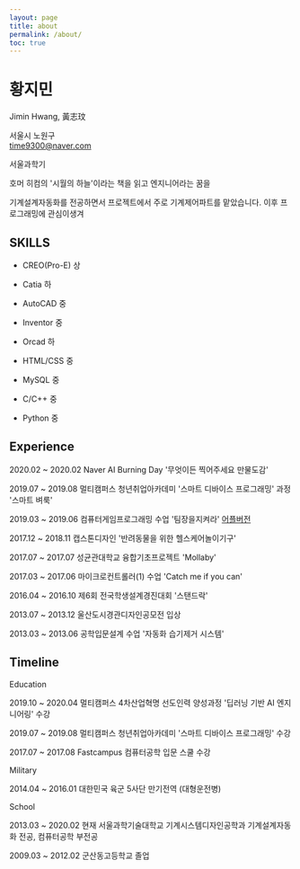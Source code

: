 ```yaml
---
layout: page
title: about
permalink: /about/
toc: true
---
```


# 황지민

Jimin Hwang, 黃志玟

<i class="fas fa-map-marker-alt"></i> 서울시 노원구  
<i class="fas fa-envelope"></i> time9300@naver.com

서울과학기

호머 히컴의 '시월의 하늘'이라는 책을 읽고 엔지니어라는 꿈을 

기계설계자동화를 전공하면서 프로젝트에서 주로 기계제어파트를 맡았습니다. 이후 프로그래밍에 관심이생겨 



## SKILLS

- CREO(Pro-E) 상
- Catia 하
- AutoCAD 중
- Inventor 중
- Orcad 하



- HTML/CSS 중
- MySQL 중
- C/C++ 중
-  Python 중



## Experience

2020.02 ~ 2020.02 Naver AI Burning Day '무엇이든 찍어주세요 만물도감'

2019.07 ~ 2019.08 멀티캠퍼스 청년취업아카데미 '스마트 디바이스 프로그래밍' 과정 '스마트 벼룩'

2019.03 ~ 2019.06 컴퓨터게임프로그래밍 수업 '팀장을지켜라' [어플버전](https://play.google.com/store/apps/details?id=com.gibisoft.SaveTheTeamLeader&hl=ko)

2017.12 ~ 2018.11 캡스톤디자인 '반려동물을 위한 헬스케어놀이기구'

2017.07 ~ 2017.07 성균관대학교 융합기초프로젝트 'Mollaby'

2017.03 ~ 2017.06 마이크로컨트롤러(1) 수업 'Catch me if you can'

2016.04 ~ 2016.10 제6회 전국학생설계경진대회 '스탠드락'

2013.07 ~ 2013.12 울산도시경관디자인공모전 입상

2013.03 ~ 2013.06 공학입문설계 수업 '자동화 습기제거 시스템'



## Timeline

<i class="fas fa-book-open"></i> Education

2019.10 ~ 2020.04 멀티캠퍼스 4차산업혁명 선도인력 양성과정 '딥러닝 기반 AI 엔지니어링' 수강

2019.07 ~ 2019.08 멀티캠퍼스 청년취업아카데미 '스마트 디바이스 프로그래밍' 수강

2017.07 ~ 2017.08 Fastcampus 컴퓨터공학 입문 스쿨 수강

<i class="fas fa-fighter-jet"></i> Military

2014.04 ~ 2016.01 대한민국 육군 5사단 만기전역 (대형운전병)

<i class="fas fa-graduation-cap"></i> School

2013.03 ~ 2020.02 현재 서울과학기술대학교 기계시스템디자인공학과 기계설계자동화 전공, 컴퓨터공학 부전공

2009.03 ~ 2012.02 군산동고등학교 졸업

